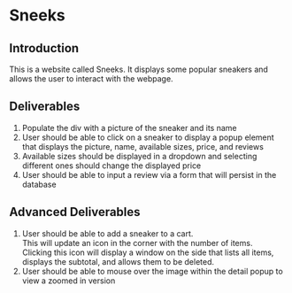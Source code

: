 # Sneeks

## Introduction

This is a website called Sneeks. It displays some popular sneakers and allows the user to interact with the webpage.

## Deliverables

1. Populate the div with a picture of the sneaker and its name
2. User should be able to click on a sneaker to display a popup element that displays the picture, name, available sizes, price, and reviews
3. Available sizes should be displayed in a dropdown and selecting different ones should change the displayed price
4. User should be able to input a review via a form that will persist in the database

## Advanced Deliverables

1. User should be able to add a sneaker to a cart.  
This will update an icon in the corner with the number of items.  
Clicking this icon will display a window on the side that lists all items, displays the subtotal, and allows them to be deleted.
2. User should be able to mouse over the image within the detail popup to view a zoomed in version